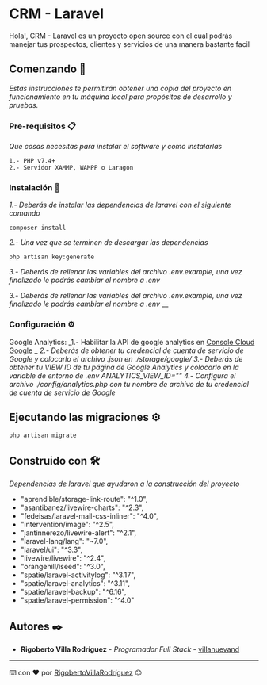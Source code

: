 # CRM - Laravel

Hola!, CRM - Laravel es un proyecto open source con el cual podrás manejar tus prospectos, clientes y servicios de una manera bastante facil

## Comenzando 🚀

_Estas instrucciones te permitirán obtener una copia del proyecto en funcionamiento en tu máquina local para propósitos de desarrollo y pruebas._


### Pre-requisitos 📋

_Que cosas necesitas para instalar el software y como instalarlas_

```
1.- PHP v7.4+
2.- Servidor XAMMP, WAMPP o Laragon
```

### Instalación 🔧

_1.- Deberás de instalar las dependencias de laravel con el siguiente comando_


```
composer install
```

_2.- Una vez que se terminen de descargar las dependencias_

```
php artisan key:generate
```
_3.- Deberás de rellenar las variables del archivo .env.example, una vez finalizado le podrás cambiar el nombre a .env_

_3.- Deberás de rellenar las variables del archivo .env.example, una vez finalizado le podrás cambiar el nombre a .env_
__

### Configuración ⚙️
Google Analytics:
_1.- Habilitar la API de google analytics en [Console Cloud Google](https://console.cloud.google.com/) _
_2.- Deberás de obtener tu credencial de cuenta de servicio de Google y colocarlo el archivo .json en ./storage/google/_
_3.- Deberás de obtener tu VIEW ID de tu página de Google Analytics y colocarlo en la variable de entorno de .env ANALYTICS_VIEW_ID=""_
_4.- Configura el archivo ./config/analytics.php con tu nombre de archivo de tu credencial de cuenta de servicio de Google_

## Ejecutando las migraciones ⚙️

```
php artisan migrate
```

## Construido con 🛠️

_Dependencias de laravel que ayudaron a la construcción del proyecto_

* "aprendible/storage-link-route": "^1.0",
* "asantibanez/livewire-charts": "^2.3",
* "fedeisas/laravel-mail-css-inliner": "^4.0",
* "intervention/image": "^2.5",
* "jantinnerezo/livewire-alert": "^2.1",
* "laravel-lang/lang": "~7.0",
* "laravel/ui": "^3.3",
* "livewire/livewire": "^2.4",
* "orangehill/iseed": "^3.0",
* "spatie/laravel-activitylog": "^3.17",
* "spatie/laravel-analytics": "^3.11",
* "spatie/laravel-backup": "^6.16",
* "spatie/laravel-permission": "^4.0"

## Autores ✒️


* **Rigoberto Villa Rodríguez** - *Programador Full Stack* - [villanuevand](https://github.com/rigo42)



---
⌨️ con ❤️ por [RigobertoVillaRodríguez](https://github.com/rigo42) 😊